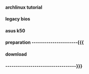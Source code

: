 #### archlinux tutorial
#### legacy bios
#### asus k50

#### preparation ----------------------{{{

#### download





#### ----------------------------------}}}



